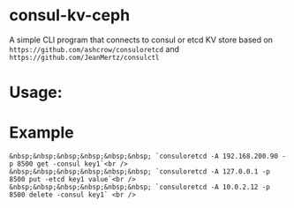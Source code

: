 # consul-kv-ceph

A simple CLI program that connects to consul or etcd KV store based on `https://github.com/ashcrow/consuloretcd` and `https://github.com/JeanMertz/consulctl`


# Usage:

# Example<br />
    &nbsp;&nbsp;&nbsp;&nbsp;&nbsp;&nbsp; `consuloretcd -A 192.168.200.90 -p 8500 get -consul key1`<br />
    &nbsp;&nbsp;&nbsp;&nbsp;&nbsp;&nbsp; `consuloretcd -A 127.0.0.1 -p 8500 put -etcd key1 value`<br />
    &nbsp;&nbsp;&nbsp;&nbsp;&nbsp;&nbsp; `consuloretcd -A 10.0.2.12 -p 8500 delete -consul key1` <br />
